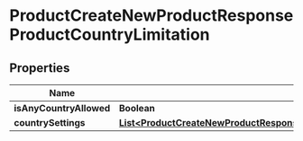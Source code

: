 

# ProductCreateNewProductResponseProductCountryLimitation


## Properties

| Name | Type | Description | Notes |
|------------ | ------------- | ------------- | -------------|
|**isAnyCountryAllowed** | **Boolean** |  |  [optional] |
|**countrySettings** | [**List&lt;ProductCreateNewProductResponseProductCountryLimitationCountrySettingsInner&gt;**](ProductCreateNewProductResponseProductCountryLimitationCountrySettingsInner.md) |  |  [optional] |



